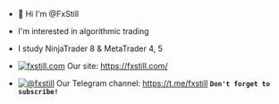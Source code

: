 - 👋 Hi I'm @FxStill

- I'm interested in algorithmic trading

- I study NinjaTrader 8 & MetaTrader 4, 5

- [![fxstill.com](https://fxstill.com/wp-content/uploads/2020/11/rocket32x32.png)](https://fxstill.com) Our site: https://fxstill.com/
- [![@fxstill](https://fxstill.com/wp-content/uploads/2021/08/Telegram-32x32-1.png)](https://t.me/fxstill) Our Telegram channel: https://t.me/fxstill **`Don't forget to subscribe!`**


<!---
FxStill/FxStill is a ✨ special ✨ repository because its `README.md` (this file) appears on your GitHub profile.
You can click the Preview link to take a look at your changes.
--->
